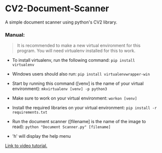 # CV2-Document-Scanner
A simple document scanner using python's CV2 library.

### Manual:
>It is recommended to make a new virtual environment for this program. You will need virtualenv installed for this to work.
    
- To install virtualenv, run the following command:
    `pip install virtualenv`
- Windows users should also run:
    `pip install virtualenvwrapper-win`


- Start by running this command ([venv] is the name of your virtual environment):
    `mkvirtualenv [venv] -p python3`

- Make sure to work on your virtual environment:
    `workon [venv]`

- Install the required libraries on your virtual environment:
    `pip install -r requirements.txt`

- Run the document scanner ([filename] is the name of the image to read):
    `python "Document Scanner.py" [filename]`

- 'h' will display the help menu


[Link to video tutorial.](https://youtu.be/Cm3mY_vXbWA)